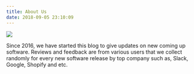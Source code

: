 ```yaml
---
title: About Us
date: 2018-09-05 23:10:09
---
```


![](/img/logo.png)

Since 2016, we have started this blog to give updates on new coming up software. Reviews and feedback are from various users that we collect randomly for every new software release by top company such as, Slack, Google, Shopify and etc.